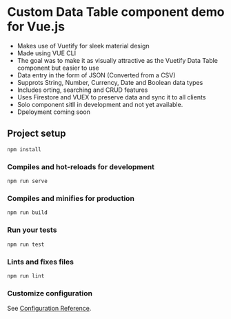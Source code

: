 # Custom Data Table component demo for Vue.js
* Makes use of  Vuetify for sleek material design
* Made using VUE CLI
* The goal was to make it as visually attractive as the Vuetify Data Table component but easier to use
* Data entry in the form of JSON (Converted from a CSV)
* Supprots String, Number, Currency, Date and Boolean data types
* Includes orting, searching and CRUD features
* Uses Firestore and VUEX to preserve data and sync it to all clients
* Solo component sitll in development and not yet available.
* Dpeloyment coming soon

## Project setup
```
npm install
```

### Compiles and hot-reloads for development
```
npm run serve
```

### Compiles and minifies for production
```
npm run build
```

### Run your tests
```
npm run test
```

### Lints and fixes files
```
npm run lint
```

### Customize configuration
See [Configuration Reference](https://cli.vuejs.org/config/).
